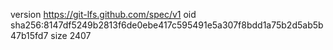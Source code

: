 version https://git-lfs.github.com/spec/v1
oid sha256:8147df5249b2813f6de0ebe417c595491e5a307f8bdd1a75b2d5ab5b47b15fd7
size 2407
